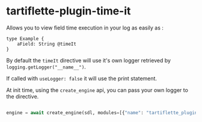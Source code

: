 # tartiflette-plugin-time-it

Allows you to view field time execution in your log as easily as :

```
type Example {
    aField: String @timeIt
}
```

By default the `timeIt` directive will use it's own logger retrieved by `logging.getLogger("__name__")`.

If called with `useLogger: false` it will use the print statement.

At init time, using the `create_engine` api, you can pass your own logger to the directive.

```python

engine = await create_engine(sdl, modules=[{"name": "tartiflette_plugin_time_it", "config": {"logger": myLogger()}}])
```
